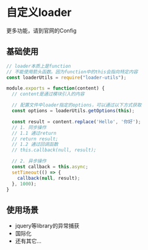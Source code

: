 # 自定义loader

更多功能，请到官网的Config

## 基础使用

```js
// loader本质上是function
// 不能使用箭头函数。因为function中的this会指向特定内容
const loaderUtils = require("loader-utils");

module.exports = function(content) {
  // content是通过模块引入的内容

  // 配置文件中loader指定的options，可以通过以下方式获取
  const options = loaderUtils.getOptions(this);

  const result = content.replace('Hello', '你好');
  // 1. 同步操作
  // 1.1 通过return
  // return result;
  // 1.2 通过回调函数
  // this.callback(null, result);

  // 2. 异步操作
  const callback = this.async;
  setTimeout(() => {
    callback(null, result);
  }, 1000);
}
```

## 使用场景

* jquery等library的异常捕获
* 国际化
* 还有其它...
